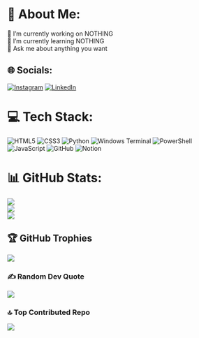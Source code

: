 # 💫 About Me:
🔭 I’m currently working on NOTHING<br>🌱 I’m currently learning NOTHING<br>💬 Ask me about anything you want


## 🌐 Socials:
[![Instagram](https://img.shields.io/badge/Instagram-%23E4405F.svg?logo=Instagram&logoColor=white)](https://instagram.com/gioelemoneta.official) [![LinkedIn](https://img.shields.io/badge/LinkedIn-%230077B5.svg?logo=linkedin&logoColor=white)](https://linkedin.com/in/www.linkedin.com/in/gioele-moneta) 

# 💻 Tech Stack:
![HTML5](https://img.shields.io/badge/html5-%23E34F26.svg?style=for-the-badge&logo=html5&logoColor=white) ![CSS3](https://img.shields.io/badge/css3-%231572B6.svg?style=for-the-badge&logo=css3&logoColor=white) ![Python](https://img.shields.io/badge/python-3670A0?style=for-the-badge&logo=python&logoColor=ffdd54) ![Windows Terminal](https://img.shields.io/badge/Windows%20Terminal-%234D4D4D.svg?style=for-the-badge&logo=windows-terminal&logoColor=white) ![PowerShell](https://img.shields.io/badge/PowerShell-%235391FE.svg?style=for-the-badge&logo=powershell&logoColor=white) ![JavaScript](https://img.shields.io/badge/javascript-%23323330.svg?style=for-the-badge&logo=javascript&logoColor=%23F7DF1E) ![GitHub](https://img.shields.io/badge/github-%23121011.svg?style=for-the-badge&logo=github&logoColor=white) ![Notion](https://img.shields.io/badge/Notion-%23000000.svg?style=for-the-badge&logo=notion&logoColor=white)
# 📊 GitHub Stats:
![](https://github-readme-stats.vercel.app/api?username=Gioele&theme=dark&hide_border=true&include_all_commits=false&count_private=false)<br/>
![](https://github-readme-streak-stats.herokuapp.com/?user=Gioele&theme=dark&hide_border=true)<br/>
![](https://github-readme-stats.vercel.app/api/top-langs/?username=Gioele&theme=dark&hide_border=true&include_all_commits=false&count_private=false&layout=compact)

## 🏆 GitHub Trophies
![](https://github-profile-trophy.vercel.app/?username=Gioele&theme=radical&no-frame=true&no-bg=true&margin-w=4)

### ✍️ Random Dev Quote
![](https://quotes-github-readme.vercel.app/api?type=horizontal&theme=radical)

### 🔝 Top Contributed Repo
![](https://github-contributor-stats.vercel.app/api?username=Gioele&limit=5&theme=discord_old_blurple&combine_all_yearly_contributions=true)

<!-- Proudly created with GPRM ( https://gprm.itsvg.in ) -->
